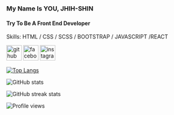 ### My Name Is YOU, JHIH-SHIN
#### Try To Be A Front End Developer

Skills: HTML / CSS / SCSS / BOOTSTRAP / JAVASCRIPT /REACT



[<img src='https://cdn.jsdelivr.net/npm/simple-icons@3.0.1/icons/github.svg' alt='github' height='40'>](https://github.com/a5512167086)  [<img src='https://cdn.jsdelivr.net/npm/simple-icons@3.0.1/icons/facebook.svg' alt='facebook' height='40'>](https://www.facebook.com/游志信)  [<img src='https://cdn.jsdelivr.net/npm/simple-icons@3.0.1/icons/instagram.svg' alt='instagram' height='40'>](https://www.instagram.com/shin_0113_/)  

[![Top Langs](https://github-readme-stats.vercel.app/api/top-langs/?username=a5512167086)](https://github.com/anuraghazra/github-readme-stats)

![GitHub stats](https://github-readme-stats.vercel.app/api?username=a5512167086&show_icons=true)  

![GitHub streak stats](https://github-readme-streak-stats.herokuapp.com/?user=a5512167086)  

![Profile views](https://gpvc.arturio.dev/a5512167086)  
